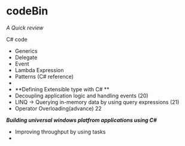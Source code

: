 # codeBin 
*A Quick review*

C# code 

- Generics
- Delegate
- Event
- Lambda Expression
- Patterns (C# reference)
- 
- **Defining Extensible type with C# **
- Decoupling application logic and handling events (20)
- LINQ -> Querying in-memory data by using query expressions (21)
- Operator Overloading(advance) 22

***Building universal windows platfrom applications using C#***
- Improving throughput by using tasks
- 


